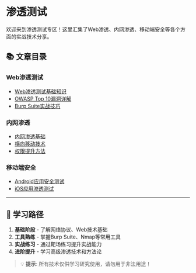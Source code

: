 # 渗透测试

欢迎来到渗透测试专区！这里汇集了Web渗透、内网渗透、移动端安全等各个方面的实战技术分享。

## 📚 文章目录

### Web渗透测试
- [Web渗透测试基础知识](./web-basics.md)
- [OWASP Top 10漏洞详解](./owasp-top10.md)
- [Burp Suite实战技巧](./burp-suite-tips.md)

### 内网渗透
- [内网渗透基础](./internal-network.md)
- [横向移动技术](./lateral-movement.md)
- [权限提升方法](./privilege-escalation.md)

### 移动端安全
- [Android应用安全测试](./mobile-security.md)
- [iOS应用渗透测试](./ios-pentest.md)

---

## 🎯 学习路径

1. **基础阶段** - 了解网络协议、Web技术基础
2. **工具熟练** - 掌握Burp Suite、Nmap等常用工具
3. **实战练习** - 通过靶场练习提升实战能力
4. **进阶提升** - 学习高级渗透技术和方法论

> 💡 **提示**: 所有技术仅供学习研究使用，请勿用于非法用途！
